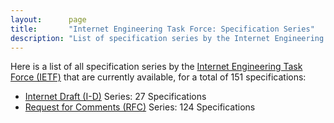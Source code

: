 ```yaml
---
layout:      page
title:       "Internet Engineering Task Force: Specification Series"
description: "List of specification series by the Internet Engineering Task Force (IETF/)"
---
```


Here is a list of all specification series by the [Internet Engineering Task Force (IETF)](http://www.ietf.org/) that are currently available, for a total of 151 specifications:

  * [Internet Draft (I-D)](I-D/) Series: 27 Specifications
  * [Request for Comments (RFC)](RFC/) Series: 124 Specifications
